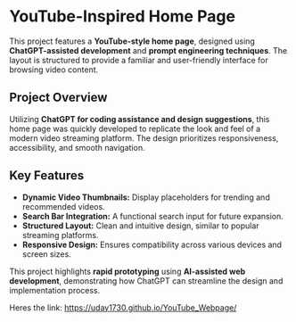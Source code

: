 # **YouTube-Inspired Home Page**  

This project features a **YouTube-style home page**, designed using **ChatGPT-assisted development** and **prompt engineering techniques**. The layout is structured to provide a familiar and user-friendly interface for browsing video content.  

## **Project Overview**  
Utilizing **ChatGPT for coding assistance and design suggestions**, this home page was quickly developed to replicate the look and feel of a modern video streaming platform. The design prioritizes responsiveness, accessibility, and smooth navigation.  

## **Key Features**  
- **Dynamic Video Thumbnails:** Display placeholders for trending and recommended videos.  
- **Search Bar Integration:** A functional search input for future expansion.  
- **Structured Layout:** Clean and intuitive design, similar to popular streaming platforms.  
- **Responsive Design:** Ensures compatibility across various devices and screen sizes.  

This project highlights **rapid prototyping** using **AI-assisted web development**, demonstrating how ChatGPT can streamline the design and implementation process.

Heres the link: https://uday1730.github.io/YouTube_Webpage/
